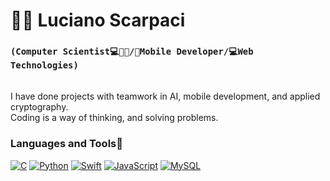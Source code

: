 # 🧔🏻 Luciano Scarpaci

### **`(Computer Scientist💻🧔🏻/📲Mobile Developer/💻Web Technologies)`**
\
I have done projects with teamwork in AI, mobile development, and applied cryptography.
\
Coding is a way of thinking, and solving problems.
### Languages and Tools📠
[![C][1]][1]
[![Python][2]][2]
[![Swift][3]][3]
[![JavaScript][4]][4]
[![MySQL][5]][5]



[1]: https://custom-icon-badges.demolab.com/badge/-C/C++-blue?style=for-the-badge&logoColor=white&logo=c
[2]: https://custom-icon-badges.demolab.com/badge/-Python-FEFE64?style=for-the-badge&logoColor=blue&logo=Python
[3]: https://custom-icon-badges.demolab.com/badge/-Swift-orange?style=for-the-badge&logoColor=white&logo=Swift
[4]: https://custom-icon-badges.demolab.com/badge/-JavaScript-FEFE64?style=for-the-badge&logoColor=black&logo=JavaScript
[5]: https://custom-icon-badges.demolab.com/badge/-MySQL-00FFFF?style=for-the-badge&logoColor=black&logo=MySQL


